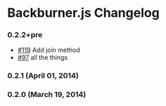 # Backburner.js Changelog

### 0.2.2+pre

 - [#119](https://github.com/ebryn/backburner.js/pull/119) Add join method
 - [#97](https://github.com/ebryn/backburner.js/pull/97) all the things 

### 0.2.1 (April 01, 2014)

### 0.2.0 (March 19, 2014)
